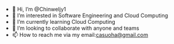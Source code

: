 - 👋 Hi, I’m @ChinweIjy1
- 👀 I’m interested in Software Engineering and Cloud Computing
- 🌱 I’m currently learning Cloud Computing 
- 💞️ I’m looking to collaborate with anyone and teams
- 📫 How to reach me via my email:casuoha@gmail.com

<!---
ChinweIjy1/ChinweIjy1 is a ✨ special ✨ repository because its `README.md` (this file) appears on your GitHub profile.
You can click the Preview link to take a look at your changes.
--->
